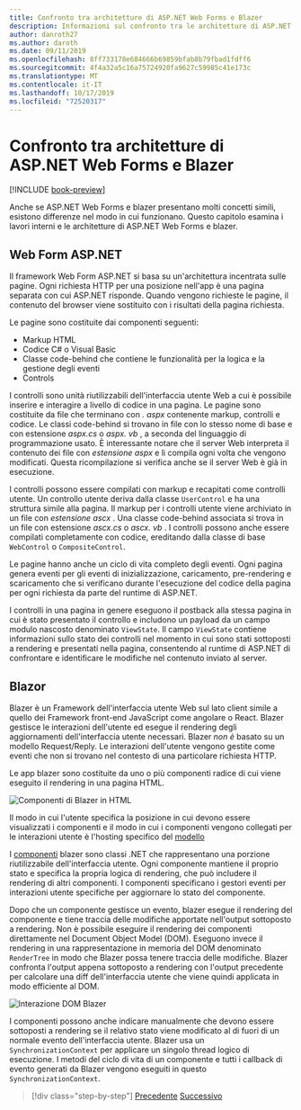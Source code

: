 ```yaml
---
title: Confronto tra architetture di ASP.NET Web Forms e Blazer
description: Informazioni sul confronto tra le architetture di ASP.NET Web Form e blazer.
author: danroth27
ms.author: daroth
ms.date: 09/11/2019
ms.openlocfilehash: 8ff733178e684666b69859bfab8b79fbad1fdff6
ms.sourcegitcommit: 4f4a32a5c16a75724920fa9627c59985c41e173c
ms.translationtype: MT
ms.contentlocale: it-IT
ms.lasthandoff: 10/17/2019
ms.locfileid: "72520317"
---
```

# <a name="architecture-comparison-of-aspnet-web-forms-and-blazor"></a>Confronto tra architetture di ASP.NET Web Forms e Blazer

[!INCLUDE [book-preview](../../../includes/book-preview.md)]

Anche se ASP.NET Web Forms e blazer presentano molti concetti simili, esistono differenze nel modo in cui funzionano. Questo capitolo esamina i lavori interni e le architetture di ASP.NET Web Forms e blazer.

## <a name="aspnet-web-forms"></a>Web Form ASP.NET

Il framework Web Form ASP.NET si basa su un'architettura incentrata sulle pagine. Ogni richiesta HTTP per una posizione nell'app è una pagina separata con cui ASP.NET risponde. Quando vengono richieste le pagine, il contenuto del browser viene sostituito con i risultati della pagina richiesta.

Le pagine sono costituite dai componenti seguenti:

- Markup HTML
- Codice C# o Visual Basic
- Classe code-behind che contiene le funzionalità per la logica e la gestione degli eventi
- Controls

I controlli sono unità riutilizzabili dell'interfaccia utente Web a cui è possibile inserire e interagire a livello di codice in una pagina. Le pagine sono costituite da file che terminano con *. aspx* contenente markup, controlli e codice. Le classi code-behind si trovano in file con lo stesso nome di base e con estensione *aspx.cs* o *aspx. vb* , a seconda del linguaggio di programmazione usato. È interessante notare che il server Web interpreta il contenuto dei file con *estensione aspx* e li compila ogni volta che vengono modificati. Questa ricompilazione si verifica anche se il server Web è già in esecuzione.

I controlli possono essere compilati con markup e recapitati come controlli utente. Un controllo utente deriva dalla classe `UserControl` e ha una struttura simile alla pagina. Il markup per i controlli utente viene archiviato in un file con *estensione ascx* . Una classe code-behind associata si trova in un file con estensione *ascx.cs* o *ascx. vb* . I controlli possono anche essere compilati completamente con codice, ereditando dalla classe di base `WebControl` o `CompositeControl`.

Le pagine hanno anche un ciclo di vita completo degli eventi. Ogni pagina genera eventi per gli eventi di inizializzazione, caricamento, pre-rendering e scaricamento che si verificano durante l'esecuzione del codice della pagina per ogni richiesta da parte del runtime di ASP.NET.

I controlli in una pagina in genere eseguono il postback alla stessa pagina in cui è stato presentato il controllo e includono un payload da un campo modulo nascosto denominato `ViewState`. Il campo `ViewState` contiene informazioni sullo stato dei controlli nel momento in cui sono stati sottoposti a rendering e presentati nella pagina, consentendo al runtime di ASP.NET di confrontare e identificare le modifiche nel contenuto inviato al server.

## <a name="blazor"></a>Blazor

Blazer è un Framework dell'interfaccia utente Web sul lato client simile a quello dei Framework front-end JavaScript come angolare o React. Blazer gestisce le interazioni dell'utente ed esegue il rendering degli aggiornamenti dell'interfaccia utente necessari. Blazer *non è* basato su un modello Request/Reply. Le interazioni dell'utente vengono gestite come eventi che non si trovano nel contesto di una particolare richiesta HTTP.

Le app blazer sono costituite da uno o più componenti radice di cui viene eseguito il rendering in una pagina HTML.

![Componenti di Blazer in HTML](./media/architecture-comparison/blazor-components-in-html.png)

Il modo in cui l'utente specifica la posizione in cui devono essere visualizzati i componenti e il modo in cui i componenti vengono collegati per le interazioni utente è l'hosting specifico del [modello](hosting-models.md)

I [componenti](components.md) blazer sono classi .NET che rappresentano una porzione riutilizzabile dell'interfaccia utente. Ogni componente mantiene il proprio stato e specifica la propria logica di rendering, che può includere il rendering di altri componenti. I componenti specificano i gestori eventi per interazioni utente specifiche per aggiornare lo stato del componente.

Dopo che un componente gestisce un evento, blazer esegue il rendering del componente e tiene traccia delle modifiche apportate nell'output sottoposto a rendering. Non è possibile eseguire il rendering dei componenti direttamente nel Document Object Model (DOM). Eseguono invece il rendering in una rappresentazione in memoria del DOM denominato `RenderTree` in modo che Blazer possa tenere traccia delle modifiche. Blazer confronta l'output appena sottoposto a rendering con l'output precedente per calcolare una diff dell'interfaccia utente che viene quindi applicata in modo efficiente al DOM.

![Interazione DOM Blazer](./media/architecture-comparison/blazor-dom-interaction.png)

I componenti possono anche indicare manualmente che devono essere sottoposti a rendering se il relativo stato viene modificato al di fuori di un normale evento dell'interfaccia utente. Blazer usa un `SynchronizationContext` per applicare un singolo thread logico di esecuzione. I metodi del ciclo di vita di un componente e tutti i callback di evento generati da Blazer vengono eseguiti in questo `SynchronizationContext`.

>[!div class="step-by-step"]
>[Precedente](introduction.md)
>[Successivo](hosting-models.md)
